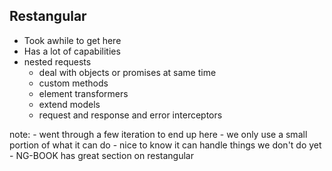 ## Restangular

- Took awhile to get here
- Has a lot of capabilities
- nested requests
	- deal with objects or promises at same time
	- custom methods
	- element transformers
	- extend models
	- request and response and error interceptors

note:
    - went through a few iteration to end up here
    - we only use a small portion of what it can do
    - nice to know it can handle things we don't do yet
    - NG-BOOK has great section on restangular

